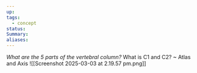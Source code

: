 ```yaml
---
up: 
tags:
  - concept
status: 
Summary:
aliases:
---
```

*What are the 5 parts of the vertebral column?* What is C1 and C2?
~
Atlas and Axis
![[Screenshot 2025-03-03 at 2.19.57 pm.png]]
